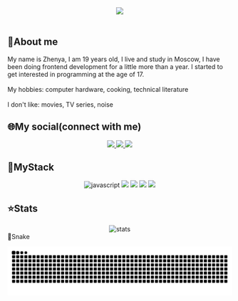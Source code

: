 <div align="center">
  <img src="https://i.postimg.cc/0yZSWmbF/bg.jpg" />
</div>

<br>

## :information_desk_person:About me
<div>
  <div>My name is Zhenya, I am 19 years old, I live and study in Moscow, I have been doing frontend development for a little more than a year. I started to get interested in programming at the age of 17.</div>
  <br>
  <div>My hobbies: computer hardware, cooking, technical literature</div>
  <br>
  <div>I don't like: movies, TV series, noise</div>
</div>

## :globe_with_meridians:My social(connect with me)
<div align="center">
    <a href="https://t.me/ShbEvg" target="_blank" >
      <img src="https://img.shields.io/badge/Telegram-2CA5E0?style=for-the-badge&logo=telegram&logoColor=white" />
    </a>
    <a href="mailto:zhenya.shabolin.03@gmail.com" target="_blank" >
      <img src="https://img.shields.io/badge/Gmail-D14836?style=for-the-badge&logo=gmail&logoColor=white" />
    </a>
    <a href="https://vk.com/zhenyashab" target="_blank" >
      <img src="https://img.shields.io/badge/vkontakte-2CA5E0?style=for-the-badge&logo=vk&logoColor=white" />
    </a>
</div>

## :wrench:MyStack
<div align="center">
  <img src="https://camo.githubusercontent.com/34fe4f926fc932a3de839fc7a907214c407dc68313e2153881933d086778e1f9/68747470733a2f2f632e74656e6f722e636f6d2f545265556f6a4e6c5a367741414141692f6a732d6a6176617363726970742e67696666" alt="javascript" width="75" />
  <img src="https://upload.wikimedia.org/wikipedia/commons/thumb/a/a7/React-icon.svg/512px-React-icon.svg.png?20220125121207" src="react" width="75" />
  <img src="https://avatars.mds.yandex.net/i?id=f8261e35a4df4f8ecf9ecf22a7f30726_sr-5578976-images-thumbs&n=13&exp=1" src="typescript" width="75" />
  <img src="https://i.postimg.cc/3JZCHctb/png-transparent-redux-react-logo-javascript-dq-purple-violet-text-transformed.png" src="redux" width="100" />
  <img src="https://i.postimg.cc/YC6ckk5B/i-y4u-Ip-E8r-O-transformed.png" src="formik" width="100" />
</div>

## :star:Stats
<div align="center">
  <img src="https://github-readme-stats.vercel.app/api/top-langs/?username=kitrop&layout=default" alt="stats"/>
</div

## :snake:Snake
<a><img src="github-user-contribution.svg"></a>
  

